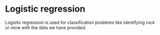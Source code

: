 # Logistic regression
Logistic regression is used for classification problems like identifying rock or mine with the data we have provided.
